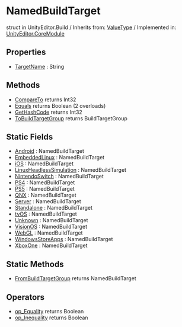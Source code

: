 # NamedBuildTarget
struct in UnityEditor.Build
 / Inherits from: <a href="https://docs.unity3d.com/6000.1/Documentation/ScriptReference/ValueType.html">ValueType</a> / Implemented in: <a href="https://docs.unity3d.com/6000.1/Documentation/ScriptReference/UnityEditor.CoreModule.html">UnityEditor.CoreModule</a>

## Properties
- <a href="https://docs.unity3d.com/6000.1/Documentation/ScriptReference/NamedBuildTarget-TargetName.html">TargetName</a> : String

## Methods
- <a href="https://docs.unity3d.com/6000.1/Documentation/ScriptReference/NamedBuildTarget.CompareTo.html">CompareTo</a> returns Int32
- <a href="https://docs.unity3d.com/6000.1/Documentation/ScriptReference/NamedBuildTarget.Equals.html">Equals</a> returns Boolean (2 overloads)
- <a href="https://docs.unity3d.com/6000.1/Documentation/ScriptReference/NamedBuildTarget.GetHashCode.html">GetHashCode</a> returns Int32
- <a href="https://docs.unity3d.com/6000.1/Documentation/ScriptReference/NamedBuildTarget.ToBuildTargetGroup.html">ToBuildTargetGroup</a> returns BuildTargetGroup

## Static Fields
- <a href="https://docs.unity3d.com/6000.1/Documentation/ScriptReference/NamedBuildTarget-Android.html">Android</a> : NamedBuildTarget
- <a href="https://docs.unity3d.com/6000.1/Documentation/ScriptReference/NamedBuildTarget-EmbeddedLinux.html">EmbeddedLinux</a> : NamedBuildTarget
- <a href="https://docs.unity3d.com/6000.1/Documentation/ScriptReference/NamedBuildTarget-iOS.html">iOS</a> : NamedBuildTarget
- <a href="https://docs.unity3d.com/6000.1/Documentation/ScriptReference/NamedBuildTarget-LinuxHeadlessSimulation.html">LinuxHeadlessSimulation</a> : NamedBuildTarget
- <a href="https://docs.unity3d.com/6000.1/Documentation/ScriptReference/NamedBuildTarget-NintendoSwitch.html">NintendoSwitch</a> : NamedBuildTarget
- <a href="https://docs.unity3d.com/6000.1/Documentation/ScriptReference/NamedBuildTarget-PS4.html">PS4</a> : NamedBuildTarget
- <a href="https://docs.unity3d.com/6000.1/Documentation/ScriptReference/NamedBuildTarget-PS5.html">PS5</a> : NamedBuildTarget
- <a href="https://docs.unity3d.com/6000.1/Documentation/ScriptReference/NamedBuildTarget-QNX.html">QNX</a> : NamedBuildTarget
- <a href="https://docs.unity3d.com/6000.1/Documentation/ScriptReference/NamedBuildTarget-Server.html">Server</a> : NamedBuildTarget
- <a href="https://docs.unity3d.com/6000.1/Documentation/ScriptReference/NamedBuildTarget-Standalone.html">Standalone</a> : NamedBuildTarget
- <a href="https://docs.unity3d.com/6000.1/Documentation/ScriptReference/NamedBuildTarget-tvOS.html">tvOS</a> : NamedBuildTarget
- <a href="https://docs.unity3d.com/6000.1/Documentation/ScriptReference/NamedBuildTarget-Unknown.html">Unknown</a> : NamedBuildTarget
- <a href="https://docs.unity3d.com/6000.1/Documentation/ScriptReference/NamedBuildTarget-VisionOS.html">VisionOS</a> : NamedBuildTarget
- <a href="https://docs.unity3d.com/6000.1/Documentation/ScriptReference/NamedBuildTarget-WebGL.html">WebGL</a> : NamedBuildTarget
- <a href="https://docs.unity3d.com/6000.1/Documentation/ScriptReference/NamedBuildTarget-WindowsStoreApps.html">WindowsStoreApps</a> : NamedBuildTarget
- <a href="https://docs.unity3d.com/6000.1/Documentation/ScriptReference/NamedBuildTarget-XboxOne.html">XboxOne</a> : NamedBuildTarget

## Static Methods
- <a href="https://docs.unity3d.com/6000.1/Documentation/ScriptReference/NamedBuildTarget.FromBuildTargetGroup.html">FromBuildTargetGroup</a> returns NamedBuildTarget

## Operators
- <a href="https://docs.unity3d.com/6000.1/Documentation/ScriptReference/NamedBuildTarget.op_Equality.html">op_Equality</a> returns Boolean
- <a href="https://docs.unity3d.com/6000.1/Documentation/ScriptReference/NamedBuildTarget.op_Inequality.html">op_Inequality</a> returns Boolean
